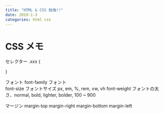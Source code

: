 ```yaml
---
title: "HTML & CSS 勉強!!"
date: 2019-1-3
categories: html css
---
```


# CSS メモ

セレクター
 .xxx {

}

フォント
font-family フォント	
font-size	フォントサイズ px, em, %, rem, vw, vh
font-weight フォントの太さ、normal, bold, lighter, bolder, 100 ~ 900
  
 マージン
 margin-top
 margin-right
 margin-bottom
 margin-left